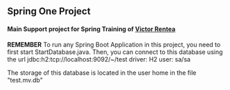 ## Spring One Project ##

#### Main Support project for Spring Training of [Victor Rentea](https://victorrentea.ro)   


**REMEMBER** To run any Spring Boot Application in this project, you need to first start StartDatabase.java.
Then, you can connect to this database using the url
jdbc:h2:tcp://localhost:9092/~/test
driver: H2
user: sa/sa

The storage of this database is located in the user home in the file "test.mv.db"